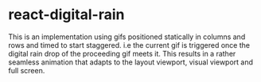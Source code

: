 # react-digital-rain
This is an implementation using gifs positioned statically in columns and rows and timed to start staggered.  i.e the current gif is triggered once the digital rain drop of the proceeding gif meets it.  This results in a rather seamless animation that adapts to the layout viewport, visual viewport and full screen.

